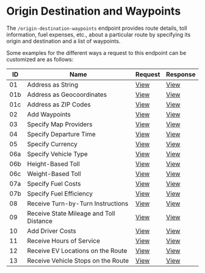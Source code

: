 # Origin Destination and Waypoints

The `/origin-destination-waypoints` endpoint provides route details, toll information, fuel expenses, etc., about a particular route by specifying its origin and destination and a list of waypoints.

Some examples for the different ways a request to this endpoint can be customized are as follows:

| ID | Name                                        | Request                                | Response                                  |
|----|---------------------------------------------|----------------------------------------|-------------------------------------------|
| 01 | Address as String                           | [View](./01-address-as-string.json) | [View](../../responses/01-Origin-Destination-Cost-Tradeoff/01-address-as-string.json) |
| 01b | Address as Geocoordinates                 | [View](./01b-address-as-geocoordinates.json) | [View](../../responses/01-Origin-Destination-Cost-Tradeoff/01b-address-as-geocoordinates.json) |
| 01c | Address as ZIP Codes                       | [View](./01c-address-as-zip-codes.json) | [View](../../responses/01-Origin-Destination-Cost-Tradeoff/01c-address-as-zip-codes.json) |
| 02 | Add Waypoints                               | [View](./02-add-waypoints.json) | [View](../../responses/01-Origin-Destination-Cost-Tradeoff/02-add-waypoints.json) |
| 03 | Specify Map Providers                       | [View](./03-specify-map-providers.json) | [View](../../responses/01-Origin-Destination-Cost-Tradeoff/03-specify-map-providers.json) |
| 04 | Specify Departure Time                      | [View](./04-specify-departure-time.json) | [View](../../responses/01-Origin-Destination-Cost-Tradeoff/04-specify-departure-time.json) |
| 05 | Specify Currency                            | [View](./05-specify-currency.json) | [View](../../responses/01-Origin-Destination-Cost-Tradeoff/05-specify-currency.json) |
| 06a | Specify Vehicle Type                       | [View](./06a-specify-vehicle-type.json) | [View](../../responses/01-Origin-Destination-Cost-Tradeoff/06a-specify-vehicle-type.json) |
| 06b | Height-Based Toll                          | [View](./06b-height-based-toll.json) | [View](../../responses/01-Origin-Destination-Cost-Tradeoff/06b-height-based-toll.json) |
| 06c | Weight-Based Toll                          | [View](./06c-weight-based-toll.json) | [View](../../responses/01-Origin-Destination-Cost-Tradeoff/06c-weight-based-toll.json) |
| 07a | Specify Fuel Costs                         | [View](./07a-specify-fuel-costs.json) | [View](../../responses/01-Origin-Destination-Cost-Tradeoff/07a-specify-fuel-costs.json) |
| 07b | Specify Fuel Efficiency                    | [View](./07b-specify-fuel-efficiency.json) | [View](../../responses/01-Origin-Destination-Cost-Tradeoff/07b-specify-fuel-efficiency.json) |
| 08 | Receive Turn-by-Turn Instructions           | [View](./08-receive-turn-by-turn-instructions.json) | [View](../../responses/01-Origin-Destination-Cost-Tradeoff/08-receive-turn-by-turn-instructions.json) |
| 09 | Receive State Mileage and Toll Distance     | [View](./09-receive-state-mileage-and-toll-distance.json) | [View](../../responses/01-Origin-Destination-Cost-Tradeoff/09-receive-state-mileage-and-toll-distance.json) |
| 10 | Add Driver Costs                            | [View](./10-add-driver-costs.json) | [View](../../responses/01-Origin-Destination-Cost-Tradeoff/10-add-driver-costs.json) |
| 11 | Receive Hours of Service                    | [View](./11-receive-hours-of-service.json) | [View](../../responses/01-Origin-Destination-Cost-Tradeoff/11-receive-hours-of-service.json) |
| 12 | Receive EV Locations on the Route           | [View](./12-receive-ev-locations-on-the-route.json) | [View](../../responses/01-Origin-Destination-Cost-Tradeoff/12-receive-ev-locations-on-the-route.json) |
| 13 | Receive Vehicle Stops on the Route           | [View](./13-recieve-vehicle-stops-on-the-route.json) | [View](../../responses/01-Origin-Destination-Cost-Tradeoff/13-recieve-vehicle-stops-on-the-route.json) |
